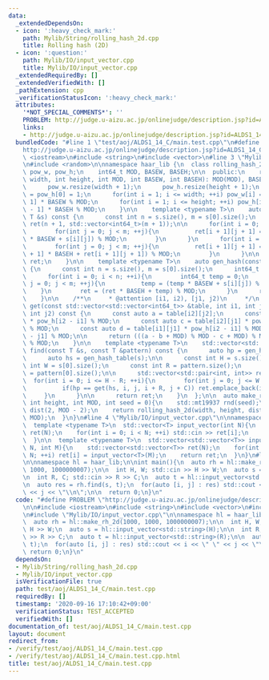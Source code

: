 ```yaml
---
data:
  _extendedDependsOn:
  - icon: ':heavy_check_mark:'
    path: Mylib/String/rolling_hash_2d.cpp
    title: Rolling hash (2D)
  - icon: ':question:'
    path: Mylib/IO/input_vector.cpp
    title: Mylib/IO/input_vector.cpp
  _extendedRequiredBy: []
  _extendedVerifiedWith: []
  _pathExtension: cpp
  _verificationStatusIcon: ':heavy_check_mark:'
  attributes:
    '*NOT_SPECIAL_COMMENTS*': ''
    PROBLEM: http://judge.u-aizu.ac.jp/onlinejudge/description.jsp?id=ALDS1_14_C
    links:
    - http://judge.u-aizu.ac.jp/onlinejudge/description.jsp?id=ALDS1_14_C
  bundledCode: "#line 1 \"test/aoj/ALDS1_14_C/main.test.cpp\"\n#define PROBLEM \"\
    http://judge.u-aizu.ac.jp/onlinejudge/description.jsp?id=ALDS1_14_C\"\n\n#include\
    \ <iostream>\n#include <string>\n#include <vector>\n#line 3 \"Mylib/String/rolling_hash_2d.cpp\"\
    \n#include <random>\n\nnamespace haar_lib {\n  class rolling_hash_2d {\n    std::vector<int64_t>\
    \ pow_w, pow_h;\n    int64_t MOD, BASEW, BASEH;\n\n  public:\n    rolling_hash_2d(int\
    \ width, int height, int MOD, int BASEW, int BASEH): MOD(MOD), BASEW(BASEW), BASEH(BASEH){\n\
    \      pow_w.resize(width + 1);\n      pow_h.resize(height + 1);\n      pow_w[0]\
    \ = pow_h[0] = 1;\n      for(int i = 1; i <= width; ++i) pow_w[i] = pow_w[i -\
    \ 1] * BASEW % MOD;\n      for(int i = 1; i <= height; ++i) pow_h[i] = pow_h[i\
    \ - 1] * BASEH % MOD;\n    }\n\n    template <typename T>\n    auto gen_hash_table(const\
    \ T &s) const {\n      const int n = s.size(), m = s[0].size();\n      std::vector<std::vector<int64_t>>\
    \ ret(n + 1, std::vector<int64_t>(m + 1));\n\n      for(int i = 0; i < n; ++i){\n\
    \        for(int j = 0; j < m; ++j){\n          ret[i + 1][j + 1] = (ret[i + 1][j]\
    \ * BASEW + s[i][j]) % MOD;\n        }\n      }\n      for(int i = 0; i < n; ++i){\n\
    \        for(int j = 0; j < m; ++j){\n          ret[i + 1][j + 1] = (ret[i][j\
    \ + 1] * BASEH + ret[i + 1][j + 1]) % MOD;\n        }\n      }\n\n      return\
    \ ret;\n    }\n\n    template <typename T>\n    auto gen_hash(const T &s) const\
    \ {\n      const int n = s.size(), m = s[0].size();\n      int64_t ret = 0;\n\
    \      for(int i = 0; i < n; ++i){\n        int64_t temp = 0;\n        for(int\
    \ j = 0; j < m; ++j){\n          temp = (temp * BASEW + s[i][j]) % MOD;\n    \
    \    }\n        ret = (ret * BASEH + temp) % MOD;\n      }\n      return ret;\n\
    \    }\n\n    /**\n     * @attention [i1, i2), [j1, j2)\n     */\n    int64_t\
    \ get(const std::vector<std::vector<int64_t>> &table, int i1, int j1, int i2,\
    \ int j2) const {\n      const auto a = table[i2][j2];\n      const auto b = table[i1][j2]\
    \ * pow_h[i2 - i1] % MOD;\n      const auto c = table[i2][j1] * pow_w[j2 - j1]\
    \ % MOD;\n      const auto d = table[i1][j1] * pow_h[i2 - i1] % MOD * pow_w[j2\
    \ - j1] % MOD;\n\n      return (((a - b + MOD) % MOD - c + MOD) % MOD + d + MOD)\
    \ % MOD;\n    }\n\n    template <typename T>\n    std::vector<std::pair<int, int>>\
    \ find(const T &s, const T &pattern) const {\n      auto hp = gen_hash(pattern);\n\
    \      auto hs = gen_hash_table(s);\n\n      const int H = s.size();\n      const\
    \ int W = s[0].size();\n      const int R = pattern.size();\n      const int C\
    \ = pattern[0].size();\n\n      std::vector<std::pair<int, int>> ret;\n\n    \
    \  for(int i = 0; i <= H - R; ++i){\n        for(int j = 0; j <= W - C; ++j){\n\
    \          if(hp == get(hs, i, j, i + R, j + C)) ret.emplace_back(i, j);\n   \
    \     }\n      }\n\n      return ret;\n    }\n  };\n\n  auto make_rh_2d(int width,\
    \ int height, int MOD, int seed = 0){\n    std::mt19937 rnd(seed);\n    std::uniform_int_distribution<>\
    \ dist(2, MOD - 2);\n    return rolling_hash_2d(width, height, dist(rnd), dist(rnd),\
    \ MOD);\n  }\n}\n#line 4 \"Mylib/IO/input_vector.cpp\"\n\nnamespace haar_lib {\n\
    \  template <typename T>\n  std::vector<T> input_vector(int N){\n    std::vector<T>\
    \ ret(N);\n    for(int i = 0; i < N; ++i) std::cin >> ret[i];\n    return ret;\n\
    \  }\n\n  template <typename T>\n  std::vector<std::vector<T>> input_vector(int\
    \ N, int M){\n    std::vector<std::vector<T>> ret(N);\n    for(int i = 0; i <\
    \ N; ++i) ret[i] = input_vector<T>(M);\n    return ret;\n  }\n}\n#line 8 \"test/aoj/ALDS1_14_C/main.test.cpp\"\
    \n\nnamespace hl = haar_lib;\n\nint main(){\n  auto rh = hl::make_rh_2d(1000,\
    \ 1000, 1000000007);\n\n  int H, W; std::cin >> H >> W;\n  auto s = hl::input_vector<std::string>(H);\n\
    \n  int R, C; std::cin >> R >> C;\n  auto t = hl::input_vector<std::string>(R);\n\
    \n  auto res = rh.find(s, t);\n  for(auto [i, j] : res) std::cout << i << \" \"\
    \ << j << \"\\n\";\n\n  return 0;\n}\n"
  code: "#define PROBLEM \"http://judge.u-aizu.ac.jp/onlinejudge/description.jsp?id=ALDS1_14_C\"\
    \n\n#include <iostream>\n#include <string>\n#include <vector>\n#include \"Mylib/String/rolling_hash_2d.cpp\"\
    \n#include \"Mylib/IO/input_vector.cpp\"\n\nnamespace hl = haar_lib;\n\nint main(){\n\
    \  auto rh = hl::make_rh_2d(1000, 1000, 1000000007);\n\n  int H, W; std::cin >>\
    \ H >> W;\n  auto s = hl::input_vector<std::string>(H);\n\n  int R, C; std::cin\
    \ >> R >> C;\n  auto t = hl::input_vector<std::string>(R);\n\n  auto res = rh.find(s,\
    \ t);\n  for(auto [i, j] : res) std::cout << i << \" \" << j << \"\\n\";\n\n \
    \ return 0;\n}\n"
  dependsOn:
  - Mylib/String/rolling_hash_2d.cpp
  - Mylib/IO/input_vector.cpp
  isVerificationFile: true
  path: test/aoj/ALDS1_14_C/main.test.cpp
  requiredBy: []
  timestamp: '2020-09-16 17:10:42+09:00'
  verificationStatus: TEST_ACCEPTED
  verifiedWith: []
documentation_of: test/aoj/ALDS1_14_C/main.test.cpp
layout: document
redirect_from:
- /verify/test/aoj/ALDS1_14_C/main.test.cpp
- /verify/test/aoj/ALDS1_14_C/main.test.cpp.html
title: test/aoj/ALDS1_14_C/main.test.cpp
---
```

